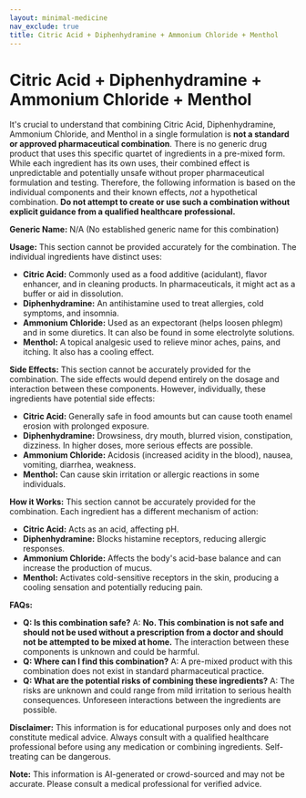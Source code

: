 ```yaml
---
layout: minimal-medicine
nav_exclude: true
title: Citric Acid + Diphenhydramine + Ammonium Chloride + Menthol
---
```


# Citric Acid + Diphenhydramine + Ammonium Chloride + Menthol

It's crucial to understand that combining Citric Acid, Diphenhydramine, Ammonium Chloride, and Menthol in a single formulation is **not a standard or approved pharmaceutical combination**.  There is no generic drug product that uses this specific quartet of ingredients in a pre-mixed form.  While each ingredient has its own uses, their combined effect is unpredictable and potentially unsafe without proper pharmaceutical formulation and testing.  Therefore, the following information is based on the individual components and their known effects, *not* a hypothetical combination.  **Do not attempt to create or use such a combination without explicit guidance from a qualified healthcare professional.**


**Generic Name:**  N/A (No established generic name for this combination)


**Usage:**  This section cannot be provided accurately for the combination. The individual ingredients have distinct uses:

* **Citric Acid:** Commonly used as a food additive (acidulant), flavor enhancer, and in cleaning products. In pharmaceuticals, it might act as a buffer or aid in dissolution.
* **Diphenhydramine:** An antihistamine used to treat allergies, cold symptoms, and insomnia.
* **Ammonium Chloride:** Used as an expectorant (helps loosen phlegm) and in some diuretics.  It can also be found in some electrolyte solutions.
* **Menthol:** A topical analgesic used to relieve minor aches, pains, and itching. It also has a cooling effect.


**Side Effects:**  This section cannot be accurately provided for the combination. The side effects would depend entirely on the dosage and interaction between these components.  However, individually, these ingredients have potential side effects:

* **Citric Acid:**  Generally safe in food amounts but can cause tooth enamel erosion with prolonged exposure.
* **Diphenhydramine:** Drowsiness, dry mouth, blurred vision, constipation, dizziness.  In higher doses, more serious effects are possible.
* **Ammonium Chloride:** Acidosis (increased acidity in the blood), nausea, vomiting, diarrhea, weakness.
* **Menthol:**  Can cause skin irritation or allergic reactions in some individuals.


**How it Works:** This section cannot be accurately provided for the combination.  Each ingredient has a different mechanism of action:

* **Citric Acid:**  Acts as an acid, affecting pH.
* **Diphenhydramine:** Blocks histamine receptors, reducing allergic responses.
* **Ammonium Chloride:** Affects the body's acid-base balance and can increase the production of mucus.
* **Menthol:** Activates cold-sensitive receptors in the skin, producing a cooling sensation and potentially reducing pain.


**FAQs:**

* **Q: Is this combination safe?** A:  **No. This combination is not safe and should not be used without a prescription from a doctor and should not be attempted to be mixed at home.**  The interaction between these components is unknown and could be harmful.
* **Q: Where can I find this combination?** A:  A pre-mixed product with this combination does not exist in standard pharmaceutical practice.
* **Q: What are the potential risks of combining these ingredients?** A:  The risks are unknown and could range from mild irritation to serious health consequences.  Unforeseen interactions between the ingredients are possible.

**Disclaimer:** This information is for educational purposes only and does not constitute medical advice.  Always consult with a qualified healthcare professional before using any medication or combining ingredients.  Self-treating can be dangerous.


**Note:** This information is AI-generated or crowd-sourced and may not be accurate. Please consult a medical professional for verified advice.